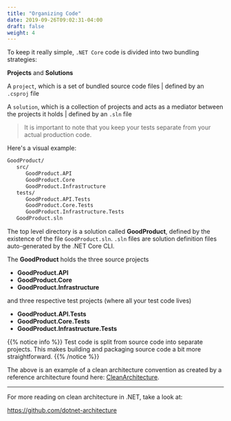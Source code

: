```yaml
---
title: "Organizing Code"
date: 2019-09-26T09:02:31-04:00
draft: false
weight: 4
---
```


To keep it really simple, `.NET Core` code is divided into two bundling strategies:


**Projects** and **Solutions**

A `project`, which is a set of bundled source code files | defined by an `.csproj` file

A `solution`, which is a collection of projects and acts as a mediator between the projects it holds | defined by an `.sln` file

> It is important to note that you keep your tests separate from your actual production code.

Here's a visual example:

```markdown
GoodProduct/
   src/
      GoodProduct.API
      GoodProduct.Core
      GoodProduct.Infrastructure
   tests/
      GoodProduct.API.Tests
      GoodProduct.Core.Tests
      GoodProduct.Infrastructure.Tests
   GoodProduct.sln
```

The top level directory is a solution called **GoodProduct**, defined by the existence of the file `GoodProduct.sln`. 
`.sln` files are solution definition files auto-generated by the .NET Core CLI.

The **GoodProduct** holds the three source projects 

- **GoodProduct.API** 
- **GoodProduct.Core**
- **GoodProduct.Infrastructure**

and three respective test projects (where all your test code lives)

- **GoodProduct.API.Tests** 
- **GoodProduct.Core.Tests**
- **GoodProduct.Infrastructure.Tests**

{{% notice info %}}
Test code is split from source code into separate projects. This makes building and packaging source code a bit more
straightforward.
{{% /notice %}}

The above is an example of a clean architecture convention as created by a reference architecture found here:
[CleanArchitecture](https://github.com/ardalis/CleanArchitecture). 

---

For more reading on clean architecture in .NET, take a look at:

https://github.com/dotnet-architecture

